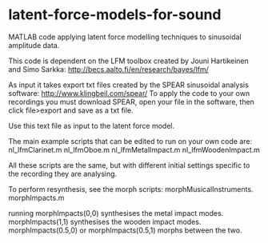 # latent-force-models-for-sound
MATLAB code applying latent force modelling techniques to sinusoidal amplitude data.

This code is dependent on the LFM toolbox created by Jouni Hartikeinen and Simo Sarkka: http://becs.aalto.fi/en/research/bayes/lfm/

As input it takes export txt files created by the SPEAR sinusoidal analysis software: http://www.klingbeil.com/spear/
To apply the code to your own recordings you must download SPEAR, open your file in the software, then click file>export and save as a txt file.

Use this text file as input to the latent force model.

The main example scripts that can be edited to run on your own code are:
nl_lfmClarinet.m
nl_lfmOboe.m
nl_lfmMetalImpact.m
nl_lfmWoodenImpact.m

All these scripts are the same, but with different initial settings specific to the recording they are analysing.

To perform resynthesis, see the morph scripts:
morphMusicalInstruments.
morphImpacts.m

running morphImpacts(0,0) synthesises the metal impact modes. morphImpacts(1,1) synthesises the wooden impact modes. morphImpacts(0.5,0) or morphImpacts(0.5,1) morphs between the two.
